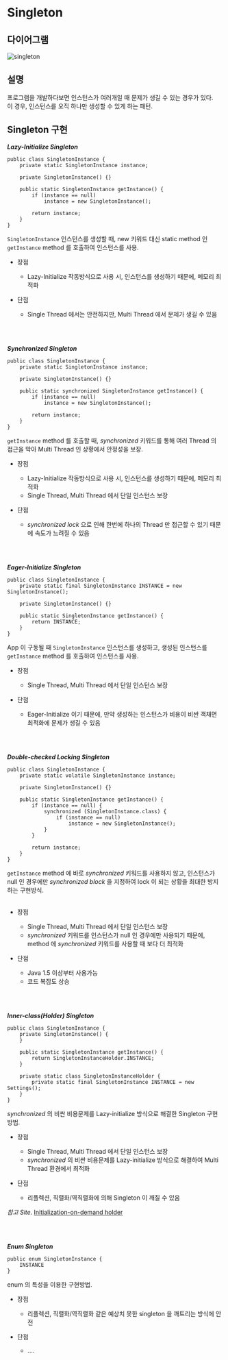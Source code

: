 # Singleton

## 다이어그램

![singleton](@src/singleton_diagram.png)

## 설명

프로그램을 개발하다보면 인스턴스가 여러개일 때 문제가 생길 수 있는 경우가 있다.
<br>
이 경우, 인스턴스를 오직 하나만 생성할 수 있게 하는 패턴.

## Singleton 구현

**_Lazy-Initialize Singleton_**
```
public class SingletonInstance {
    private static SingletonInstance instance;

    private SingletonInstance() {}

    public static SingletonInstance getInstance() {
        if (instance == null)
            instance = new SingletonInstance();

        return instance;
    }
}
```
`SingletonInstance` 인스턴스를 생성할 때, new 키워드 대신 static method 인 `getInstance` method 를 호출하여 인스턴스를 사용.
<br>
* 장점
  * Lazy-Initialize 작동방식으로 사용 시, 인스턴스를 생성하기 때문에, 메모리 최적화
  
* 단점
  * Single Thread 에서는 안전하지만, Multi Thread 에서 문제가 생길 수 있음

<br><br>

**_Synchronized Singleton_**
```
public class SingletonInstance {
    private static SingletonInstance instance;

    private SingletonInstance() {}

    public static synchronized SingletonInstance getInstance() {
        if (instance == null)
            instance = new SingletonInstance();

        return instance;
    }
}
```
`getInstance` method 를 호출할 때, _synchronized_ 키워드를 통해 여러 Thread 의 접근을 막아 Multi Thread 인 상황에서 안정성을 보장.
<br>
* 장점
  * Lazy-Initialize 작동방식으로 사용 시, 인스턴스를 생성하기 때문에, 메모리 최적화
  * Single Thread, Multi Thread 에서 단일 인스턴스 보장

* 단점
  * _synchronized lock_ 으로 인해 한번에 하나의 Thread 만 접근할 수 있기 때문에 속도가 느려질 수 있음

<br><br>

**_Eager-Initialize Singleton_**
```
public class SingletonInstance {
    private static final SingletonInstance INSTANCE = new SingletonInstance();

    private SingletonInstance() {}

    public static SingletonInstance getInstance() {
        return INSTANCE;
    }
}
```
App 이 구동될 때 ``SingletonInstance`` 인스턴스를 생성하고, 생성된 인스턴스를 ``getInstance`` method 를 호출하여 인스턴스를 사용.
<br>
* 장점
    * Single Thread, Multi Thread 에서 단일 인스턴스 보장

* 단점
    * Eager-Initialize 이기 때문에, 만약 생성하는 인스턴스가 비용이 비싼 객채면 최적화에 문제가 생길 수 있음

<br><br>

**_Double-checked Locking Singleton_**
```
public class SingletonInstance {
    private static volatile SingletonInstance instance;

    private SingletonInstance() {}

    public static SingletonInstance getInstance() {
        if (instance == null) {
            synchronized (SingletonInstance.class) {
                if (instance == null)
                    instance = new SingletonInstance();
            }
        }

        return instance;
    }
}
```
`getInstance` method 에 바로 _synchronized_ 키워드를 사용하지 않고, 인스턴스가 null 인 경우에만 _synchronized block_ 을 지정하여 lock 이 되는 상황을 최대한 방지하는 구현방식.  
<br>
* 장점
  * Single Thread, Multi Thread 에서 단일 인스턴스 보장
  * _synchronized_ 키워드를 인스턴스가 null 인 경우에만 사용되기 때문에, method 에 _synchronized_ 키워드를 사용할 때 보다 더 최적화

* 단점
  * Java 1.5 이상부터 사용가능
  * 코드 복잡도 상승

<br><br>

**_Inner-class(Holder) Singleton_**
```
public class SingletonInstance {
    private SingletonInstance() {
    }

    public static SingletonInstance getInstance() {
        return SingletonInstanceHolder.INSTANCE;
    }

    private static class SingletonInstanceHolder {
        private static final SingletonInstance INSTANCE = new Settings();
    }
}
```
_synchronized_ 의 비싼 비용문제를 Lazy-initialize 방식으로 해결한 Singleton 구현방법.
<br>
* 장점
  * Single Thread, Multi Thread 에서 단일 인스턴스 보장
  * _synchronized_ 의 비싼 비용문제를 Lazy-initialize 방식으로 해결하여 Multi Thread 환경에서 최적화

* 단점
  * 리플렉션, 직렬화/역직렬화에 의해 Singleton 이 깨질 수 있음

_참고 Site_. [Initialization-on-demand holder](https://en.wikipedia.org/wiki/Initialization-on-demand_holder_idiom)

<br><br>

**_Enum Singleton_**
```
public enum SingletonInstance {
    INSTANCE
}
```
enum 의 특성을 이용한 구현방법.
<br>
* 장점
  * 리플렉션, 직렬화/역직렬화 같은 예상치 못한 singleton 을 깨트리는 방식에 안전

* 단점
  * ....













